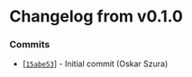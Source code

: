 # Changelog from v0.1.0
### Commits
* [[`15abe53`](http://github.com/oskarszura/smart-home-agent-esp8266/commit/15abe53a72f5fe92f9902f5636ba623b1e77a3f3)] - Initial commit (Oskar Szura)